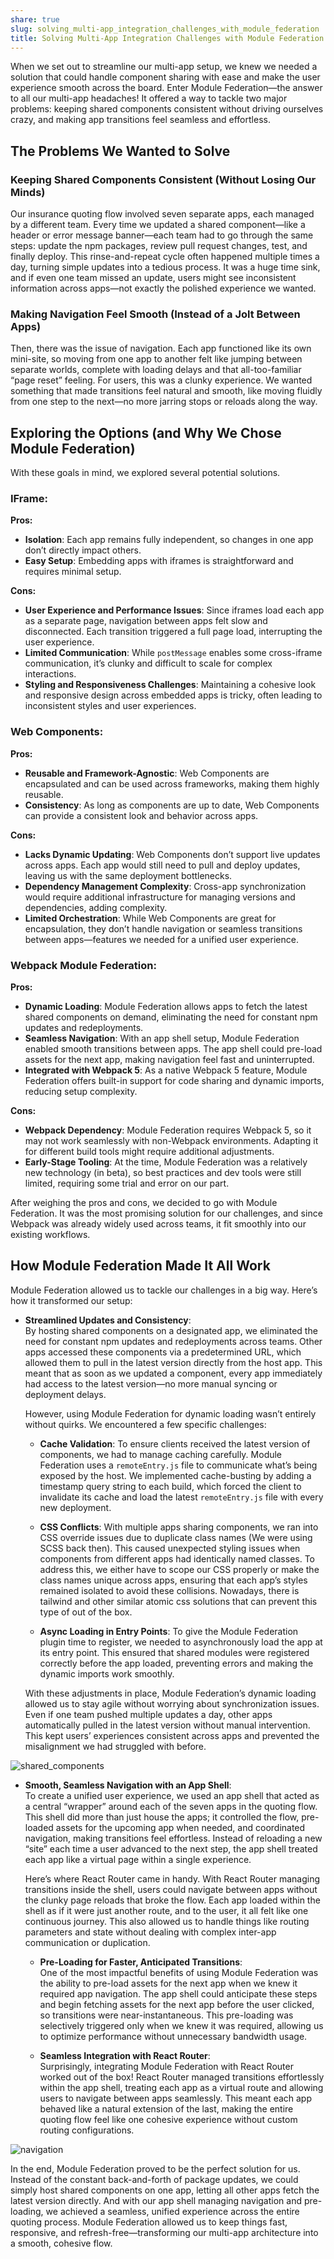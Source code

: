 ```yaml
---
share: true
slug: solving_multi-app_integration_challenges_with_module_federation
title: Solving Multi-App Integration Challenges with Module Federation
---
```

When we set out to streamline our multi-app setup, we knew we needed a solution that could handle component sharing with ease and make the user experience smooth across the board. Enter Module Federation—the answer to all our multi-app headaches! It offered a way to tackle two major problems: keeping shared components consistent without driving ourselves crazy, and making app transitions feel seamless and effortless.

## The Problems We Wanted to Solve

###  Keeping Shared Components Consistent (Without Losing Our Minds)

Our insurance quoting flow involved seven separate apps, each managed by a different team. Every time we updated a shared component—like a header or error message banner—each team had to go through the same steps: update the npm packages, review pull request changes, test, and finally deploy. This rinse-and-repeat cycle often happened multiple times a day, turning simple updates into a tedious process. It was a huge time sink, and if even one team missed an update, users might see inconsistent information across apps—not exactly the polished experience we wanted.

###  Making Navigation Feel Smooth (Instead of a Jolt Between Apps)

Then, there was the issue of navigation. Each app functioned like its own mini-site, so moving from one app to another felt like jumping between separate worlds, complete with loading delays and that all-too-familiar “page reset” feeling. For users, this was a clunky experience. We wanted something that made transitions feel natural and smooth, like moving fluidly from one step to the next—no more jarring stops or reloads along the way.

##  Exploring the Options (and Why We Chose Module Federation)

With these goals in mind, we explored several potential solutions.

### IFrame:

**Pros:**
- **Isolation**: Each app remains fully independent, so changes in one app don’t directly impact others.
- **Easy Setup**: Embedding apps with iframes is straightforward and requires minimal setup.

**Cons:**
- **User Experience and Performance Issues**: Since iframes load each app as a separate page, navigation between apps felt slow and disconnected. Each transition triggered a full page load, interrupting the user experience.
- **Limited Communication**: While `postMessage` enables some cross-iframe communication, it’s clunky and difficult to scale for complex interactions.
- **Styling and Responsiveness Challenges**: Maintaining a cohesive look and responsive design across embedded apps is tricky, often leading to inconsistent styles and user experiences.

### Web Components:

**Pros:**
- **Reusable and Framework-Agnostic**: Web Components are encapsulated and can be used across frameworks, making them highly reusable.
- **Consistency**: As long as components are up to date, Web Components can provide a consistent look and behavior across apps.

**Cons:**
- **Lacks Dynamic Updating**: Web Components don’t support live updates across apps. Each app would still need to pull and deploy updates, leaving us with the same deployment bottlenecks.
- **Dependency Management Complexity**: Cross-app synchronization would require additional infrastructure for managing versions and dependencies, adding complexity.
- **Limited Orchestration**: While Web Components are great for encapsulation, they don’t handle navigation or seamless transitions between apps—features we needed for a unified user experience.

### Webpack Module Federation:

**Pros:**
- **Dynamic Loading**: Module Federation allows apps to fetch the latest shared components on demand, eliminating the need for constant npm updates and redeployments.
- **Seamless Navigation**: With an app shell setup, Module Federation enabled smooth transitions between apps. The app shell could pre-load assets for the next app, making navigation feel fast and uninterrupted.
- **Integrated with Webpack 5**: As a native Webpack 5 feature, Module Federation offers built-in support for code sharing and dynamic imports, reducing setup complexity.

**Cons:**
- **Webpack Dependency**: Module Federation requires Webpack 5, so it may not work seamlessly with non-Webpack environments. Adapting it for different build tools might require additional adjustments.
- **Early-Stage Tooling**: At the time, Module Federation was a relatively new technology (in beta), so best practices and dev tools were still limited, requiring some trial and error on our part.

After weighing the pros and cons, we decided to go with Module Federation. It was the most promising solution for our challenges, and since Webpack was already widely used across teams, it fit smoothly into our existing workflows.

## How Module Federation Made It All Work

Module Federation allowed us to tackle our challenges in a big way. Here’s how it transformed our setup:

- **Streamlined Updates and Consistency**:  
  By hosting shared components on a designated app, we eliminated the need for constant npm updates and redeployments across teams. Other apps accessed these components via a predetermined URL, which allowed them to pull in the latest version directly from the host app. This meant that as soon as we updated a component, every app immediately had access to the latest version—no more manual syncing or deployment delays.

  However, using Module Federation for dynamic loading wasn’t entirely without quirks. We encountered a few specific challenges:

    - **Cache Validation**: To ensure clients received the latest version of components, we had to manage caching carefully. Module Federation uses a `remoteEntry.js` file to communicate what’s being exposed by the host. We implemented cache-busting by adding a timestamp query string to each build, which forced the client to invalidate its cache and load the latest `remoteEntry.js` file with every new deployment.

    - **CSS Conflicts**: With multiple apps sharing components, we ran into CSS override issues due to duplicate class names (We were using SCSS back then). This caused unexpected styling issues when components from different apps had identically named classes. To address this, we either have to scope our CSS properly or make the class names unique across apps, ensuring that each app’s styles remained isolated to avoid these collisions. Nowadays, there is tailwind and other similar atomic css solutions that can prevent this type of out of the box.

    - **Async Loading in Entry Points**: To give the Module Federation plugin time to register, we needed to asynchronously load the app at its entry point. This ensured that shared modules were registered correctly before the app loaded, preventing errors and making the dynamic imports work smoothly.

  With these adjustments in place, Module Federation’s dynamic loading allowed us to stay agile without worrying about synchronization issues. Even if one team pushed multiple updates a day, other apps automatically pulled in the latest version without manual intervention. This kept users’ experiences consistent across apps and prevented the misalignment we had struggled with before.

![shared_components](https://fly.storage.tigris.dev/wispy-rain-6357/assets/images/module_shared_components.svg)

- **Smooth, Seamless Navigation with an App Shell**:  
  To create a unified user experience, we used an app shell that acted as a central “wrapper” around each of the seven apps in the quoting flow. This shell did more than just house the apps; it controlled the flow, pre-loaded assets for the upcoming app when needed, and coordinated navigation, making transitions feel effortless. Instead of reloading a new “site” each time a user advanced to the next step, the app shell treated each app like a virtual page within a single experience.

  Here’s where React Router came in handy. With React Router managing transitions inside the shell, users could navigate between apps without the clunky page reloads that broke the flow. Each app loaded within the shell as if it were just another route, and to the user, it all felt like one continuous journey. This also allowed us to handle things like routing parameters and state without dealing with complex inter-app communication or duplication.

    - **Pre-Loading for Faster, Anticipated Transitions**:  
      One of the most impactful benefits of using Module Federation was the ability to pre-load assets for the next app when we knew it required app navigation. The app shell could anticipate these steps and begin fetching assets for the next app before the user clicked, so transitions were near-instantaneous. This pre-loading was selectively triggered only when we knew it was required, allowing us to optimize performance without unnecessary bandwidth usage.

    - **Seamless Integration with React Router**:  
      Surprisingly, integrating Module Federation with React Router worked out of the box! React Router managed transitions effortlessly within the app shell, treating each app as a virtual route and allowing users to navigate between apps seamlessly. This meant each app behaved like a natural extension of the last, making the entire quoting flow feel like one cohesive experience without custom routing configurations.
  
![navigation](https://fly.storage.tigris.dev/wispy-rain-6357/assets/images/module_federation_navigation.svg)

In the end, Module Federation proved to be the perfect solution for us. Instead of the constant back-and-forth of package updates, we could simply host shared components on one app, letting all other apps fetch the latest version directly. And with our app shell managing navigation and pre-loading, we achieved a seamless, unified experience across the entire quoting process. Module Federation allowed us to keep things fast, responsive, and refresh-free—transforming our multi-app architecture into a smooth, cohesive flow.

